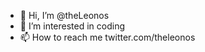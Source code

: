 - 👋 Hi, I’m @theLeonos
- 👀 I’m interested in coding
- 📫 How to reach me twitter.com/theleonos

<!---
theLeonos/theLeonos is a ✨ special ✨ repository because its `README.md` (this file) appears on your GitHub profile.
You can click the Preview link to take a look at your changes.
--->

